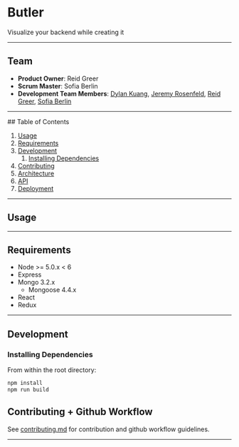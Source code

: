# Butler
Visualize your backend while creating it

<hr>

## Team

  - __Product Owner__: Reid Greer
  - __Scrum Master__: Sofia Berlin
  - __Development Team Members__: [Dylan Kuang](https://github.com/dylanksup), [Jeremy Rosenfeld](https://github.com/jeremyir), [Reid Greer](https://github.com/jreidgreer), [Sofia Berlin](https://github.com/sofiamay)

<hr>
## Table of Contents

1. [Usage](#Usage)
1. [Requirements](#requirements)
1. [Development](#development)
    1. [Installing Dependencies](#installing-dependencies)
1. [Contributing](#contributing)
1. [Architecture](#architecture)
1. [API](#api)
1. [Deployment](#deployment)

<hr>

## Usage

<hr>

## Requirements

- Node >= 5.0.x < 6 
- Express 
- Mongo 3.2.x
  - Mongoose 4.4.x
- React 
- Redux 

<hr>

## Development

### Installing Dependencies
From within the root directory:

```sh
npm install
npm run build
```
## Contributing + Github Workflow

See [contributing.md](contributing.md) for contribution and github workflow guidelines.

<hr>

